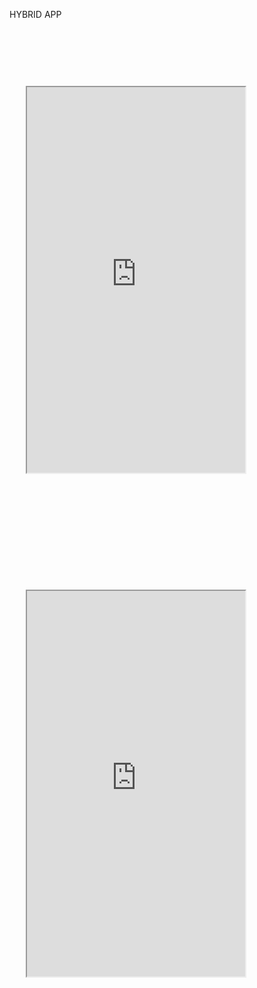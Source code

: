

 HYBRID APP


<div>
<div style="background-image: url('/mypages/iphone6.png'); width: 401px; height: 806px; ">
<iframe style=" margin-top: 92px; margin-left: 26px;" src="https://blooming-retreat-94099.herokuapp.com/#/tab/home" scrolling="no" class="lazy-hidden" width="349" height="617"></iframe>
</div>
<div style="background-image: url('/mypages/iphone6.png'); width: 401px; height: 806px; ">
<iframe style=" margin-top: 92px; margin-left: 26px;" src="https://redditemabi.herokuapp.com/" scrolling="no" class="lazy-hidden" width="349" height="617"></iframe>
</div>
</div>





